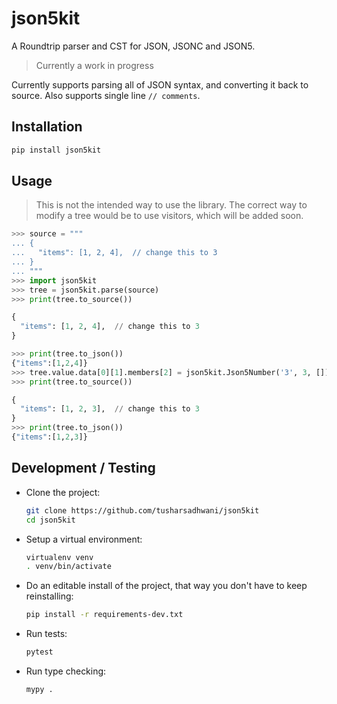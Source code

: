 # json5kit

A Roundtrip parser and CST for JSON, JSONC and JSON5.

> Currently a work in progress

Currently supports parsing all of JSON syntax, and converting it back to source.
Also supports single line `// comments`.

## Installation

```bash
pip install json5kit
```

## Usage

> This is not the intended way to use the library. The correct way to modify a
> tree would be to use visitors, which will be added soon.

```python
>>> source = """
... {
...   "items": [1, 2, 4],  // change this to 3
... }
... """
>>> import json5kit
>>> tree = json5kit.parse(source)
>>> print(tree.to_source())

{
  "items": [1, 2, 4],  // change this to 3
}

>>> print(tree.to_json())
{"items":[1,2,4]}
>>> tree.value.data[0][1].members[2] = json5kit.Json5Number('3', 3, [])
>>> print(tree.to_source())

{
  "items": [1, 2, 3],  // change this to 3
}
>>> print(tree.to_json())
{"items":[1,2,3]}
```

## Development / Testing

- Clone the project:

  ```bash
  git clone https://github.com/tusharsadhwani/json5kit
  cd json5kit
  ```

- Setup a virtual environment:

  ```bash
  virtualenv venv
  . venv/bin/activate
  ```

- Do an editable install of the project, that way you don't have to keep
  reinstalling:

  ```bash
  pip install -r requirements-dev.txt
  ```

- Run tests:

  ```bash
  pytest
  ```

- Run type checking:

  ```bash
  mypy .
  ```
